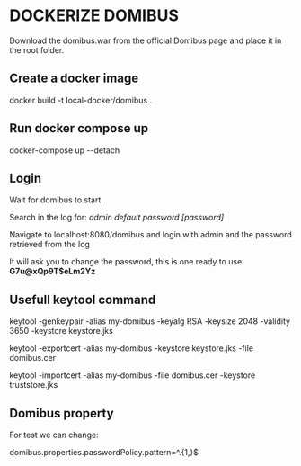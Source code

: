# DOCKERIZE DOMIBUS

Download the domibus.war from the official Domibus page and place it in the root folder.

## Create a docker image

docker build -t local-docker/domibus .

## Run docker compose up

docker-compose up --detach

## Login

Wait for domibus to start.

Search in the log for: *admin default password [password]*

Navigate to localhost:8080/domibus and login with admin and the password retrieved from the log

It will ask you to change the password, this is one ready to use: **G7u@xQp9T$eLm2Yz**

## Usefull keytool command

keytool -genkeypair -alias my-domibus -keyalg RSA -keysize 2048 -validity 3650 -keystore keystore.jks

keytool -exportcert -alias my-domibus -keystore keystore.jks -file domibus.cer

keytool -importcert -alias my-domibus -file domibus.cer -keystore truststore.jks

## Domibus property

For test we can change:

domibus.properties.passwordPolicy.pattern=^.{1,}$